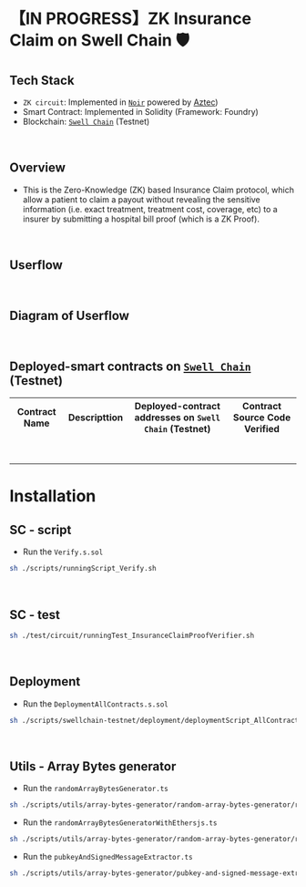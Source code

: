 # 【IN PROGRESS】ZK Insurance Claim on Swell Chain 🛡️

## Tech Stack

- `ZK circuit`: Implemented in [`Noir`](https://noir-lang.org/docs/) powered by [Aztec](https://aztec.network/)) 
- Smart Contract: Implemented in Solidity (Framework: Foundry)
- Blockchain: [`Swell Chain`](https://build.swellnetwork.io/docs/guides/getting-started) (Testnet)

<br>

## Overview

- This is the Zero-Knowledge (ZK) based Insurance Claim protocol, which allow a patient to claim a payout without revealing the sensitive information (i.e. exact treatment, treatment cost, coverage, etc) to a insurer by submitting a hospital bill proof (which is a ZK Proof).

<br>

## Userflow

<br>

## Diagram of Userflow


<br>

## Deployed-smart contracts on [`Swell Chain`](https://build.swellnetwork.io/docs/guides/getting-started) (Testnet)

| Contract Name | Descripttion | Deployed-contract addresses on `Swell Chain` (Testnet) | Contract Source Code Verified |
| ------------- |:------------:|:--------------------------------------------------:|:-----------------------------:|

<br>

<hr>

# Installation

## SC - script
- Run the `Verify.s.sol`
```bash
sh ./scripts/runningScript_Verify.sh
```

<br>

## SC - test

```bash
sh ./test/circuit/runningTest_InsuranceClaimProofVerifier.sh
```

<br>

## Deployment
- Run the `DeploymentAllContracts.s.sol`
```bash
sh ./scripts/swellchain-testnet/deployment/deploymentScript_AllContracts.sh
```


<br>

## Utils - Array Bytes generator

- Run the `randomArrayBytesGenerator.ts`
```bash
sh ./scripts/utils/array-bytes-generator/random-array-bytes-generator/runningScript_randomArrayBytesGenerator.sh
```

- Run the `randomArrayBytesGeneratorWithEthersjs.ts`
```bash
sh ./scripts/utils/array-bytes-generator/random-array-bytes-generator/runningScript_randomArrayBytesGeneratorWithEthersjs.sh
```

- Run the `pubkeyAndSignedMessageExtractor.ts`
```bash
sh ./scripts/utils/array-bytes-generator/pubkey-and-signed-message-extractor/runningScript_pubkeyAndSignedMessageExtractor.sh
```